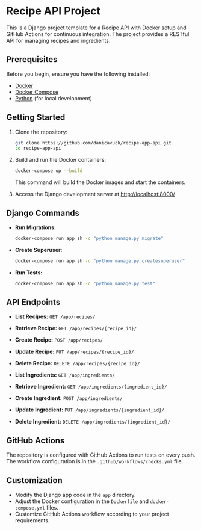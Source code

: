 # Recipe API Project

This is a Django project template for a Recipe API with Docker setup and GitHub Actions for continuous integration. The project provides a RESTful API for managing recipes and ingredients.

## Prerequisites

Before you begin, ensure you have the following installed:

- [Docker](https://www.docker.com/)
- [Docker Compose](https://docs.docker.com/compose/)
- [Python](https://www.python.org/) (for local development)

## Getting Started

1. Clone the repository:

   ```bash
   git clone https://github.com/danicavuck/recipe-app-api.git
   cd recipe-app-api
   ```

2. Build and run the Docker containers:

   ```bash
   docker-compose up --build
   ```

   This command will build the Docker images and start the containers.

3. Access the Django development server at [http://localhost:8000/](http://localhost:8000/recipe-app-api/app)

## Django Commands

- **Run Migrations:**
  ```bash
  docker-compose run app sh -c "python manage.py migrate"
  ```

- **Create Superuser:**
  ```bash
  docker-compose run app sh -c "python manage.py createsuperuser"
  ```

- **Run Tests:**
  ```bash
  docker-compose run app sh -c "python manage.py test"
  ```

## API Endpoints

- **List Recipes:**
  `GET /app/recipes/`

- **Retrieve Recipe:**
  `GET /app/recipes/{recipe_id}/`

- **Create Recipe:**
  `POST /app/recipes/`

- **Update Recipe:**
  `PUT /app/recipes/{recipe_id}/`

- **Delete Recipe:**
  `DELETE /app/recipes/{recipe_id}/`

- **List Ingredients:**
  `GET /app/ingredients/`

- **Retrieve Ingredient:**
  `GET /app/ingredients/{ingredient_id}/`

- **Create Ingredient:**
  `POST /app/ingredients/`

- **Update Ingredient:**
  `PUT /app/ingredients/{ingredient_id}/`

- **Delete Ingredient:**
  `DELETE /app/ingredients/{ingredient_id}/`

## GitHub Actions

The repository is configured with GitHub Actions to run tests on every push. The workflow configuration is in the `.github/workflows/checks.yml` file.

## Customization

- Modify the Django app code in the `app` directory.
- Adjust the Docker configuration in the `Dockerfile` and `docker-compose.yml` files.
- Customize GitHub Actions workflow according to your project requirements.
